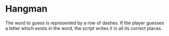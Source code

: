 # Hangman
The word to guess is represented by a row of dashes. If the player guesses a letter which exists in the word, the script writes it in all its correct places.
